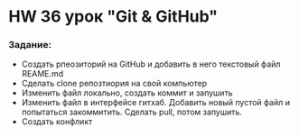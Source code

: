 # HW 36 урок "Git & GitHub" 

### Задание:
* Создать рпеозиторий на GitHub и добавить в него текстовый файл REAME.md
* Сделать clone репозтиория на свой компьютер
* Изменить файл локально, создать коммит и запушить
* Изменить файл в интерфейсе гитхаб. Добавить новый пустой файл и попытаться 
закоммитить. Сделать pull, потом запушить.
* Создать конфликт 
